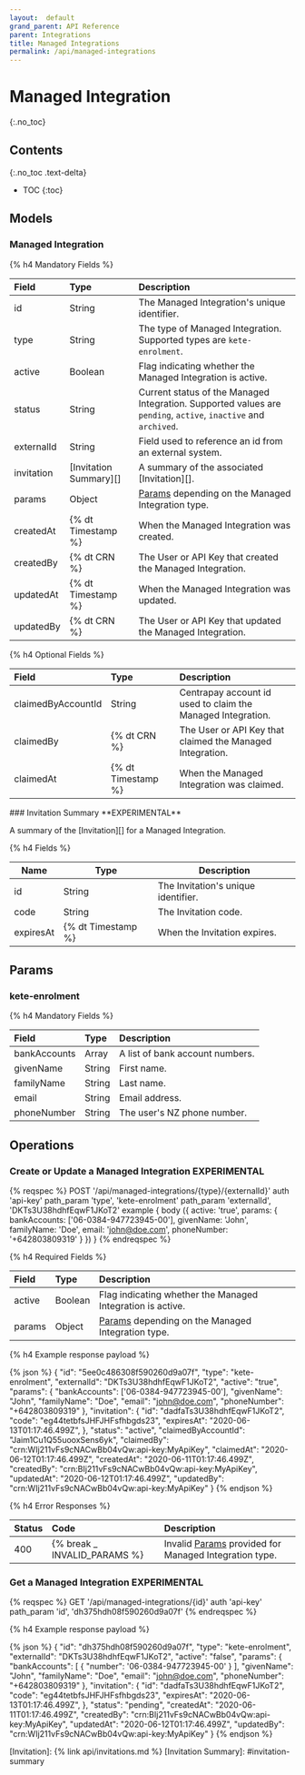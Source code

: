 ```yaml
---
layout:  default
grand_parent: API Reference
parent: Integrations
title: Managed Integrations
permalink: /api/managed-integrations
---
```


# Managed Integration
{:.no_toc}

## Contents
{:.no_toc .text-delta}

* TOC
{:toc}

## Models

### Managed Integration

{% h4 Mandatory Fields %}

|   Field    |          Type          |                                                   Description                                                   |
| :--------- | :--------------------- | :-------------------------------------------------------------------------------------------------------------- |
| id         | String                 | The Managed Integration's unique identifier.                                                                    |
| type       | String                 | The type of Managed Integration. Supported types are `kete-enrolment`.                                          |
| active     | Boolean                | Flag indicating whether the Managed Integration is active.                                                      |
| status     | String                 | Current status of the Managed Integration. Supported values are `pending`, `active`, `inactive` and `archived`. |
| externalId | String                 | Field used to reference an id from an external system.                                                          |
| invitation | [Invitation Summary][] | A summary of the associated [Invitation][].                                                                     |
| params     | Object                 | [Params](#params) depending on the Managed Integration type.                                                    |
| createdAt  | {% dt Timestamp %}     | When the Managed Integration was created.                                                                       |
| createdBy  | {% dt CRN %}           | The User or API Key that created the Managed Integration.                                                       |
| updatedAt  | {% dt Timestamp %}     | When the Managed Integration was updated.                                                                       |
| updatedBy  | {% dt CRN %}           | The User or API Key that updated the Managed Integration.                                                       |

{% h4 Optional Fields %}

|       Field        |        Type        |                         Description                         |
| :----------------- | :----------------- | :---------------------------------------------------------- |
| claimedByAccountId | String             | Centrapay account id used to claim the Managed Integration. |
| claimedBy          | {% dt CRN %}       | The User or API Key that claimed the Managed Integration.   |
| claimedAt          | {% dt Timestamp %} | When the Managed Integration was claimed.                   |

<a name="invitation-summary">
### Invitation Summary **EXPERIMENTAL**

A summary of the [Invitation][] for a Managed Integration.

{% h4 Fields %}

|   Name    |        Type        |             Description             |
| --------- | ------------------ | ----------------------------------- |
| id        | String             | The Invitation's unique identifier. |
| code      | String             | The Invitation code.                |
| expiresAt | {% dt Timestamp %} | When the Invitation expires.        |

## Params

### kete-enrolment

{% h4 Mandatory Fields %}

|    Field     |  Type  |           Description           |
| :----------- | :----- | :------------------------------ |
| bankAccounts | Array  | A list of bank account numbers. |
| givenName    | String | First name.                     |
| familyName   | String | Last name.                      |
| email        | String | Email address.                  |
| phoneNumber  | String | The user's NZ phone number.     |

## Operations

### Create or Update a Managed Integration **EXPERIMENTAL**

{% reqspec %}
  POST '/api/managed-integrations/{type}/{externalId}'
  auth 'api-key'
  path_param 'type', 'kete-enrolment'
  path_param 'externalId', 'DKTs3U38hdhfEqwF1JKoT2'
  example {
    body ({
      active: 'true',
      params: {
        bankAccounts: ['06-0384-947723945-00'],
        givenName: 'John',
        familyName: 'Doe',
        email: 'john@doe.com',
        phoneNumber: '+642803809319'
      }
    })
  }
{% endreqspec %}

{% h4 Required Fields %}

| Field  |  Type   |                         Description                          |
| :----- | :------ | :----------------------------------------------------------- |
| active | Boolean | Flag indicating whether the Managed Integration is active.   |
| params | Object  | [Params](#params) depending on the Managed Integration type. |

{% h4 Example response payload %}

{% json %}
{
  "id": "5ee0c486308f590260d9a07f",
  "type": "kete-enrolment",
  "externalId": "DKTs3U38hdhfEqwF1JKoT2",
  "active": "true",
  "params": {
    "bankAccounts": ['06-0384-947723945-00'],
    "givenName": "John",
    "familyName": "Doe",
    "email": "john@doe.com",
    "phoneNumber": "+642803809319"
  },
  "invitation": {
    "id": "dadfaTs3U38hdhfEqwF1JKoT2",
    "code": "eg44tetbfsJHFJHFsfhbgds23",
    "expiresAt": "2020-06-13T01:17:46.499Z",
  },
  "status": "active",
  "claimedByAccountId": "Jaim1Cu1Q55uooxSens6yk",
  "claimedBy": "crn:WIj211vFs9cNACwBb04vQw:api-key:MyApiKey",
  "claimedAt": "2020-06-12T01:17:46.499Z",
  "createdAt": "2020-06-11T01:17:46.499Z",
  "createdBy": "crn:BIj211vFs9cNACwBb04vQw:api-key:MyApiKey",
  "updatedAt": "2020-06-12T01:17:46.499Z",
  "updatedBy": "crn:WIj211vFs9cNACwBb04vQw:api-key:MyApiKey"
}
{% endjson %}

{% h4 Error Responses %}

| Status |             Code             |                           Description                            |
| :----- | :--------------------------- | :--------------------------------------------------------------- |
| 400    | {% break _ INVALID_PARAMS %} | Invalid [Params](#params) provided for Managed Integration type. |

### Get a Managed Integration **EXPERIMENTAL**

{% reqspec %}
  GET '/api/managed-integrations/{id}'
  auth 'api-key'
  path_param 'id', 'dh375hdh08f590260d9a07f'
{% endreqspec %}

{% h4 Example response payload %}

{% json %}
{
  "id": "dh375hdh08f590260d9a07f",
  "type": "kete-enrolment",
  "externalId": "DKTs3U38hdhfEqwF1JKoT2",
  "active": "false",
  "params": {
    "bankAccounts": [
      { "number": '06-0384-947723945-00' }
    ],
    "givenName": "John",
    "familyName": "Doe",
    "email": "john@doe.com",
    "phoneNumber": "+642803809319"
  },
  "invitation": {
    "id": "dadfaTs3U38hdhfEqwF1JKoT2",
    "code": "eg44tetbfsJHFJHFsfhbgds23",
    "expiresAt": "2020-06-13T01:17:46.499Z",
  },
  "status": "pending",
  "createdAt": "2020-06-11T01:17:46.499Z",
  "createdBy": "crn:BIj211vFs9cNACwBb04vQw:api-key:MyApiKey",
  "updatedAt": "2020-06-12T01:17:46.499Z",
  "updatedBy": "crn:WIj211vFs9cNACwBb04vQw:api-key:MyApiKey"
}
{% endjson %}


[Invitation]: {% link api/invitations.md %}
[Invitation Summary]: #invitation-summary
